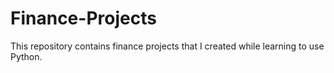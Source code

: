 # Finance-Projects
This repository contains finance projects that I created while learning to use Python.
